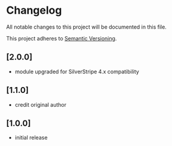 # Changelog

All notable changes to this project will be documented in this file.

This project adheres to [Semantic Versioning](http://semver.org/).

## [2.0.0]

* module upgraded for SilverStripe 4.x compatibility

## [1.1.0]

* credit original author

## [1.0.0]

* initial release
